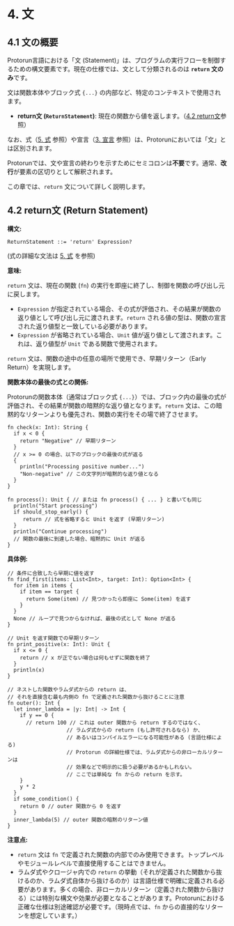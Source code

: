 # 4. 文

## 4.1 文の概要

Protorun言語における「文 (Statement)」は、プログラムの実行フローを制御するための構文要素です。現在の仕様では、文として分類されるのは **`return` 文のみ**です。

文は関数本体やブロック式 `{...}` の内部など、特定のコンテキストで使用されます。

- **return文 (`ReturnStatement`)**: 現在の関数から値を返します。（[4.2 return文](#42-return文-return-statement)参照）

なお、式（[5. 式](05-expressions.md) 参照）や宣言（[3. 宣言](03-declarations.md) 参照）は、Protorunにおいては「文」とは区別されます。

Protorunでは、文や宣言の終わりを示すためにセミコロンは**不要**です。通常、**改行**が要素の区切りとして解釈されます。

この章では、`return` 文について詳しく説明します。

## 4.2 return文 (Return Statement)

**構文:**

```ebnf
ReturnStatement ::= 'return' Expression?
```
(式の詳細な文法は [5. 式](05-expressions.md) を参照)

**意味:**

`return` 文は、現在の関数 (`fn`) の実行を即座に終了し、制御を関数の呼び出し元に戻します。

- `Expression` が指定されている場合、その式が評価され、その結果が関数の返り値として呼び出し元に渡されます。`return` される値の型は、関数の宣言された返り値型と一致している必要があります。
- `Expression` が省略されている場合、`Unit` 値が返り値として渡されます。これは、返り値型が `Unit` である関数で使用されます。

`return` 文は、関数の途中の任意の場所で使用でき、早期リターン（Early Return）を実現します。

**関数本体の最後の式との関係:**

Protorunの関数本体（通常はブロック式 `{...}`）では、ブロック内の最後の式が評価され、その結果が関数の暗黙的な返り値となります。`return` 文は、この暗黙的なリターンよりも優先され、関数の実行をその場で終了させます。

```protorun
fn check(x: Int): String {
  if x < 0 {
    return "Negative" // 早期リターン
  }
  // x >= 0 の場合、以下のブロックの最後の式が返る
  {
    println("Processing positive number...")
    "Non-negative" // この文字列が暗黙的な返り値となる
  }
}

fn process(): Unit { // または fn process() { ... } と書いても同じ
  println("Start processing")
  if should_stop_early() {
     return // 式を省略すると Unit を返す (早期リターン)
  }
  println("Continue processing")
  // 関数の最後に到達した場合、暗黙的に Unit が返る
}
```

**具体例:**

```protorun
// 条件に合致したら早期に値を返す
fn find_first(items: List<Int>, target: Int): Option<Int> {
  for item in items {
    if item == target {
      return Some(item) // 見つかったら即座に Some(item) を返す
    }
  }
  None // ループで見つからなければ、最後の式として None が返る
}

// Unit を返す関数での早期リターン
fn print_positive(x: Int): Unit {
  if x <= 0 {
    return // x が正でない場合は何もせずに関数を終了
  }
  println(x)
}

// ネストした関数やラムダ式からの return は、
// それを直接含む最も内側の fn で定義された関数から抜けることに注意
fn outer(): Int {
  let inner_lambda = |y: Int| -> Int {
    if y == 0 {
      // return 100 // これは outer 関数から return するのではなく、
                   // ラムダ式からの return (もし許可されるなら) か、
                   // あるいはコンパイルエラーになる可能性がある (言語仕様による)
                   // Protorun の詳細仕様では、ラムダ式からの非ローカルリターンは
                   // 効果などで明示的に扱う必要があるかもしれない。
                   // ここでは単純な fn からの return を示す。
    }
    y * 2
  }
  if some_condition() {
    return 0 // outer 関数から 0 を返す
  }
  inner_lambda(5) // outer 関数の暗黙のリターン値
}
```

**注意点:**

- `return` 文は `fn` で定義された関数の内部でのみ使用できます。トップレベルやモジュールレベルで直接使用することはできません。
- ラムダ式やクロージャ内での `return` の挙動（それが定義された関数から抜けるのか、ラムダ式自体から抜けるのか）は言語仕様で明確に定義される必要があります。多くの場合、非ローカルリターン（定義された関数から抜ける）には特別な構文や効果が必要となることがあります。Protorunにおける正確な仕様は別途確認が必要です。（現時点では、`fn` からの直接的なリターンを想定しています。）
